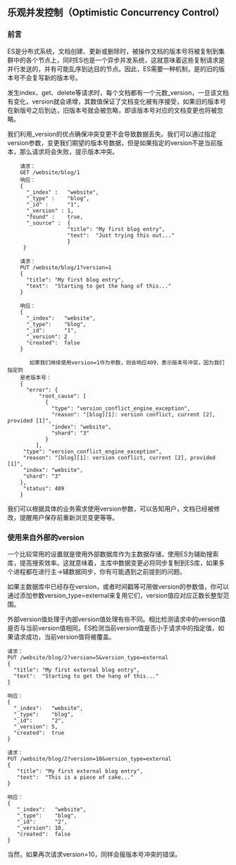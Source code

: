 ## 乐观并发控制（Optimistic Concurrency Control） ##
### 前言 ###
ES是分布式系统，文档创建、更新或删除时，被操作文档的版本号将被复制到集群中的各个节点上，同时ES也是一个异步并发系统，这就意味着这些复制请求是并行发送的，并有可能乱序到达目的节点。因此，ES需要一种机制，是的旧的版本号不会复写新的版本号。  

发生index、get、delete等请求时，每个文档都有一个元数_version，一旦该文档有变化，version就会递增，其数值保证了文档变化被有序接受，如果旧的版本号在新版号之后到达，旧版本号就会被忽略，即该版本号对应的文档变更也将被忽略。 
 
我们利用_version的优点确保冲突变更不会导致数据丢失。我们可以通过指定version参数，变更我们期望的版本号数据，但是如果指定的version不是当前版本，那么请求将会失败，提示版本冲突。

        请求：
        GET /website/blog/1
        响应：
        {
          "_index" :   "website",
          "_type" :    "blog",
          "_id" :      "1",
          "_version" : 1,
          "found" :    true,
          "_source" :  {
                       "title": "My first blog entry",
                       "text":  "Just trying this out..."
                       }
         }
        
        请求：
        PUT /website/blog/1?version=1 
        {
          "title": "My first blog entry",
          "text":  "Starting to get the hang of this..."
        } 

        响应：
        {
          "_index":   "website",
          "_type":    "blog",
          "_id":      "1",
          "_version": 2
          "created":  false
        }

           如果我们继续使用version=1作为参数，则会响应409，表示版本号冲突，因为我们指定的
        是老版本号：
        {
          "error": {
              "root_cause": [
                {
                  "type": "version_conflict_engine_exception",
                  "reason": "[blog][1]: version conflict, current [2], provided [1]",
                  "index": "website",
                  "shard": "3"
                }
             ],
         "type": "version_conflict_engine_exception",
         "reason": "[blog][1]: version conflict, current [2], provided [1]",
         "index": "website",
         "shard": "3"
        },
         "status": 409
        }
我们可以根据具体的业务需求使用version参数，可以告知用户，文档已经被修改，提醒用户保存前重新浏览变更等等。
### 使用来自外部的version ###
一个比较常用的设置就是使用外部数据库作为主数据存储，使用ES为辅助搜索库，提高搜索效率。这就意味着，主库中数据变更必将同步复制到ES库，如果多个进程都在进行主->辅数据同步，你有可能遇到之前提到的问题。  

如果主数据库中已经存在version，或者时间戳等可用做version的参数值，你可以通过添加参数version_type=external来复用它们，version值应对应正数长整型范围。  

外部version值处理于内部version值处理有些不同。相比检测请求中的version值是否与当前version值相同，ES检测当前version值是否小于请求中的指定值，如果请求成功，当前version值将被覆盖。

    请求：
    PUT /website/blog/2?version=5&version_type=external
    {
      "title": "My first external blog entry",
      "text":  "Starting to get the hang of this..."
    }

    响应：
    {
      "_index":   "website",
      "_type":    "blog",
      "_id":      "2",
      "_version": 5,
      "created":  true
    }

    请求：
    PUT /website/blog/2?version=10&version_type=external
    {
       "title": "My first external blog entry",
       "text":  "This is a piece of cake..."
    }

    响应：
    {
       "_index":   "website",
       "_type":    "blog",
       "_id":      "2",
       "_version": 10,
       "created":  false
    }
当然，如果再次请求version=10，同样会报版本号冲突的错误。